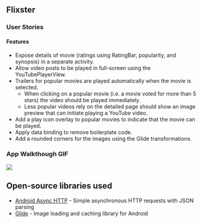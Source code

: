 ## Flixster

### User Stories

#### Features
- Expose details of movie (ratings using RatingBar, popularity, and synopsis) in a separate activity.
- Allow video posts to be played in full-screen using the YouTubePlayerView.
- Trailers for popular movies are played automatically when the movie is selected.
  - When clicking on a popular movie (i.e. a movie voted for more than 5 stars) the video should be played immediately.
  - Less popular videos rely on the detailed page should show an image preview that can initiate playing a YouTube video.
- Add a play icon overlay to popular movies to indicate that the movie can be played.
- Apply data binding to remove boilerplate code.
- Add a rounded corners for the images using the Glide transformations.

### App Walkthough GIF
<img src="Flixster.gif"> <br>

## Open-source libraries used
- [Android Async HTTP](https://github.com/codepath/CPAsyncHttpClient) - Simple asynchronous HTTP requests with JSON parsing
- [Glide](https://github.com/bumptech/glide) - Image loading and caching library for Android
